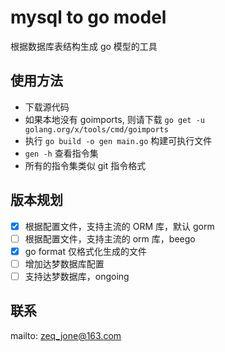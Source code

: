 # mysql to go model

根据数据库表结构生成 go 模型的工具

## 使用方法

- 下载源代码
- 如果本地没有 goimports, 则请下载 ```go get -u golang.org/x/tools/cmd/goimports```
- 执行 ```go build -o gen main.go``` 构建可执行文件
- ```gen -h``` 查看指令集
- 所有的指令集类似 git 指令格式

## 版本规划

- [x] 根据配置文件，支持主流的 ORM 库，默认 gorm
- [ ] 根据配置文件，支持主流的 orm 库，beego
- [x] go format 仅格式化生成的文件
- [ ] 增加达梦数据库配置
- [ ] 支持达梦数据库，ongoing

## 联系

mailto: zeq_jone@163.com
